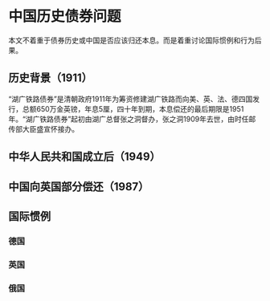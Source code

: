 
# 中国历史债券问题
本文不着重于债券历史或中国是否应该归还本息。而是着重讨论国际惯例和行为后果。

## 历史背景（1911）
“湖广铁路债券”是清朝政府1911年为筹资修建湖广铁路而向美、英、法、德四国发行，总额650万金英镑，年息5厘，四十年到期，本息偿还的最后期限是1951年。“湖广铁路债券”起初由湖广总督张之洞督办，张之洞1909年去世，由时任邮传部大臣盛宣怀接办。

## 中华人民共和国成立后（1949）


## 中国向英国部分偿还（1987）

## 国际惯例
### 德国


### 英国


### 俄国

